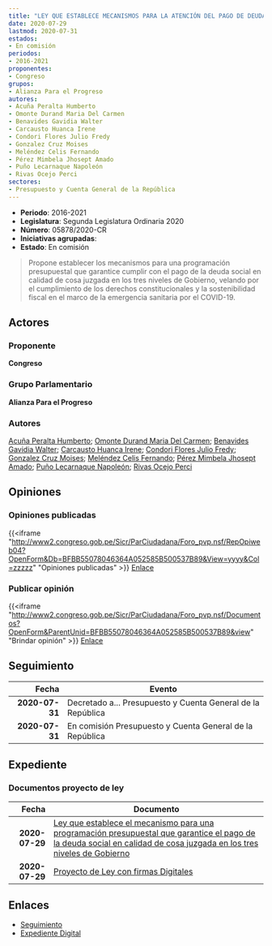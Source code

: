 ```yaml
---
title: "LEY QUE ESTABLECE MECANISMOS PARA LA ATENCIÓN DEL PAGO DE DEUDA SOCIAL EN LOS TRES NIVELES DE GOBIERNO"
date: 2020-07-29
lastmod: 2020-07-31
estados:
- En comisión
periodos:
- 2016-2021
proponentes:
- Congreso
grupos:
- Alianza Para el Progreso
autores:
- Acuña Peralta Humberto
- Omonte Durand Maria Del Carmen
- Benavides Gavidia Walter
- Carcausto Huanca Irene
- Condori Flores Julio Fredy
- Gonzalez Cruz Moises
- Meléndez Celis Fernando
- Pérez Mimbela Jhosept Amado
- Puño Lecarnaque Napoleón
- Rivas Ocejo Perci
sectores:
- Presupuesto y Cuenta General de la República
---
```

- **Periodo**: 2016-2021
- **Legislatura**: Segunda Legislatura Ordinaria 2020
- **Número**: 05878/2020-CR
- **Iniciativas agrupadas**: 
- **Estado**: En comisión

> Propone establecer los mecanismos para una programación presupuestal que garantice cumplir con el pago de la deuda social en calidad de cosa juzgada en los tres niveles de Gobierno, velando por el cumplimiento de los derechos constitucionales y la sostenibilidad fiscal en el marco de la emergencia sanitaria por el COVID-19.


## Actores

### Proponente

**Congreso**

### Grupo Parlamentario

**Alianza Para el Progreso**

### Autores

[Acuña Peralta Humberto](mailto:mailto:hacuna@congreso.gob.pe); [Omonte Durand Maria Del Carmen](mailto:mailto:momonte@congreso.gob.pe); [Benavides Gavidia Walter](mailto:mailto:wbenavides@congreso.gob.pe); [Carcausto Huanca Irene](mailto:mailto:icarcausto@congreso.gob.pe); [Condori Flores Julio Fredy](mailto:mailto:jcondori@congreso.gob.pe); [Gonzalez Cruz Moises](mailto:mailto:mgonzalezc@congreso.gob.pe); [Meléndez Celis Fernando](mailto:mailto:fmelendez@congreso.gob.pe); [Pérez Mimbela Jhosept Amado](mailto:mailto:jperezm@congreso.gob.pe); [Puño Lecarnaque Napoleón](mailto:mailto:npuno@congreso.gob.pe); [Rivas Ocejo Perci](mailto:mailto:privas@congreso.gob.pe)

## Opiniones

### Opiniones publicadas

{{<iframe "http://www2.congreso.gob.pe/Sicr/ParCiudadana/Foro_pvp.nsf/RepOpiweb04?OpenForm&Db=BFBB55078046364A052585B500537B89&View=yyyy&Col=zzzzz" "Opiniones publicadas" >}}
[Enlace](http://www2.congreso.gob.pe/Sicr/ParCiudadana/Foro_pvp.nsf/RepOpiweb04?OpenForm&Db=BFBB55078046364A052585B500537B89&View=yyyy&Col=zzzzz)

### Publicar opinión

{{<iframe "http://www2.congreso.gob.pe/Sicr/ParCiudadana/Foro_pvp.nsf/Documentos?OpenForm&ParentUnid=BFBB55078046364A052585B500537B89&view" "Brindar opinión" >}}
[Enlace](http://www2.congreso.gob.pe/Sicr/ParCiudadana/Foro_pvp.nsf/Documentos?OpenForm&ParentUnid=BFBB55078046364A052585B500537B89&view)


## Seguimiento

| Fecha | Evento |
|------:|--------|
| **2020-07-31** | Decretado a... Presupuesto y Cuenta General de la República |
| **2020-07-31** | En comisión Presupuesto y Cuenta General de la República |

## Expediente

### Documentos proyecto de ley

| Fecha | Documento |
|------:|-----------|
| **2020-07-29** | [Ley que establece el mecanismo para una programación presupuestal que garantice el pago de la deuda social en calidad de cosa juzgada en los tres niveles de Gobierno](http://www.leyes.congreso.gob.pe/Documentos/2016_2021/Proyectos_de_Ley_y_de_Resoluciones_Legislativas/PL05878-20200729.pdf) |
| **2020-07-29** | [Proyecto de Ley con firmas Digitales](http://www.leyes.congreso.gob.pe/Documentos/2016_2021/Proyectos_de_Ley_y_de_Resoluciones_Legislativas/Proyectos_Firmas_digitales/PL05878.pdf) |

## Enlaces

- [Seguimiento](http://www2.congreso.gob.pe/Sicr/TraDocEstProc/CLProLey2016.nsf/f7fff46988ca05b1052578e100829cc7/d868dcebf4fcdc63052585b500602204?OpenDocument)
- [Expediente Digital](http://www2.congreso.gob.pe/Sicr/TraDocEstProc/CLProLey2016.nsf/f7fff46988ca05b1052578e100829cc7/d868dcebf4fcdc63052585b500602204?OpenDocument&Click=05257FB7005EB655.eb71d0cf91d8294e05256cdf006b5706/$Body/0.1C6C)

